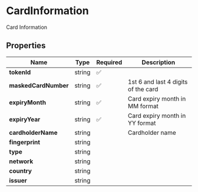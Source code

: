 # CardInformation

Card Information

## Properties

| Name | Type | Required | Description |
| ------------ | ------------- | ------------- | ------------- |
| **tokenId** | string | ✅ |  |
**maskedCardNumber** | string | ✅ | 1st 6 and last 4 digits of the card |
**expiryMonth** | string | ✅ | Card expiry month in MM format |
**expiryYear** | string | ✅ | Card expiry month in YY format |
**cardholderName** | string |  | Cardholder name |
**fingerprint** | string |  |  |
**type** | string |  |  |
**network** | string |  |  |
**country** | string |  |  |
**issuer** | string |  |  |


